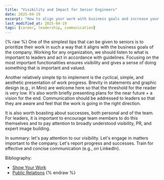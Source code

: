 ```yaml
---
title: "Visibility and Impact for Senior Engineers"
date: 2025-04-19
excerpt: "How to align your work with business goals and increase your visibility in the organization."
last_modified_at: 2025-04-19
tags: [career, leadership, communication]
---
```


{% raw %}
One of the simplest tips that can be given to seniors is to prioritize their work in such a way that it aligns with the business goals of the company. Working for any organization, we should listen to what is important to leaders and act in accordance with guidelines. Focusing on the most important functionalities ensures visibility and gives a sense of doing something that is important and valued.

Another relatively simple tip to implement is the cyclical, simple, and aesthetic presentation of work progress. Brevity in statements and graphic design (e.g., in Miro) are welcome here so that the threshold for the reader is very low. It's also worth briefly presenting plans for the near future + a vision for the end. Communication should be addressed to leaders so that they are aware and feel that the work is going in the right direction.

It is also worth boasting about successes, both personal and of the team. For leaders, it is important to encourage team members to do this themselves and to pay attention to broadly understood visibility, PR, and expert image building.

In summary: let's pay attention to our visibility. Let's engage in matters important to the company. Let's report progress and successes. Train for effective and concise communication (e.g., on LinkedIn).

Bibliography:
- [Show Your Work](https://amzn.to/3A5imuy)
- [Public Relations](https://amzn.to/3BO9EBr)
{% endraw %}


